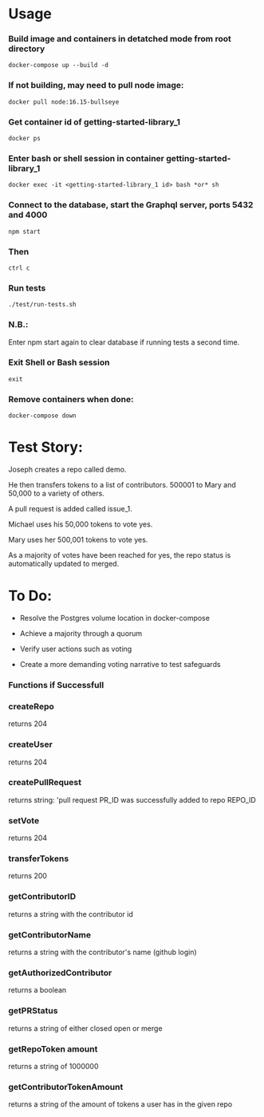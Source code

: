 # Usage

### Build image and containers in detatched mode from root directory

```
docker-compose up --build -d
```

### If not building, may need to pull node image:

```
docker pull node:16.15-bullseye
```

### Get container id of getting-started-library_1

```
docker ps
```

### Enter bash or shell session in container getting-started-library_1

```
docker exec -it <getting-started-library_1 id> bash *or* sh
```

### Connect to the database, start the Graphql server, ports 5432 and 4000

```
npm start
```

### Then

```
ctrl c
```

### Run tests

```
./test/run-tests.sh
```

### N.B.:

Enter npm start again to clear database if running tests a second time.

### Exit Shell or Bash session

```
exit
```

### Remove containers when done:

```
docker-compose down
```

# Test Story:

Joseph creates a repo called demo.

He then transfers tokens to a list of contributors. 500001 to Mary and 50,000 to a variety of others.

A pull request is added called issue_1.

Michael uses his 50,000 tokens to vote yes.

Mary uses her 500,001 tokens to vote yes.

As a majority of votes have been reached for yes, the repo status is automatically updated to merged.

# To Do:

- Resolve the Postgres volume location in docker-compose

- Achieve a majority through a quorum

- Verify user actions such as voting

- Create a more demanding voting narrative to test safeguards

### Functions if Successfull

### createRepo

returns 204

### createUser

returns 204

### createPullRequest

returns string: 'pull request PR_ID was successfully added to repo REPO_ID

### setVote

returns 204

### transferTokens

returns 200

### getContributorID

returns a string with the contributor id

### getContributorName

returns a string with the contributor's name (github login)

### getAuthorizedContributor

returns a boolean

### getPRStatus

returns a string of either closed open or merge

### getRepoToken amount

returns a string of 1000000

### getContributorTokenAmount

returns a string of the amount of tokens a user has in the given repo

